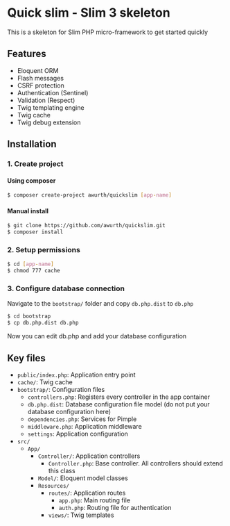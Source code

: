 # Quick slim - Slim 3 skeleton
This is a skeleton for Slim PHP micro-framework to get started quickly

## Features
- Eloquent ORM
- Flash messages
- CSRF protection
- Authentication (Sentinel)
- Validation (Respect)
- Twig templating engine
- Twig cache
- Twig debug extension

## Installation
### 1. Create project
#### Using composer
```bash
$ composer create-project awurth/quickslim [app-name]
```

#### Manual install
```bash
$ git clone https://github.com/awurth/quickslim.git
$ composer install
```

### 2. Setup permissions
```bash
$ cd [app-name]
$ chmod 777 cache
```

### 3. Configure database connection
Navigate to the `bootstrap/` folder and copy `db.php.dist` to `db.php`
```bash
$ cd bootstrap
$ cp db.php.dist db.php
```

Now you can edit db.php and add your database configuration

## Key files
- `public/index.php`: Application entry point
- `cache/`: Twig cache
- `bootstrap/`: Configuration files
    - `controllers.php`: Registers every controller in the app container
    - `db.php.dist`: Database configuration file model (do not put your database configuration here)
    - `dependencies.php`: Services for Pimple
    - `middleware.php`: Application middleware
    - `settings`: Application configuration
- `src/`
    - `App/`
        - `Controller/`: Application controllers
            - `Controller.php`: Base controller. All controllers should extend this class
        - `Model/`: Eloquent model classes
        - `Resources/`
            - `routes/`: Application routes
                - `app.php`: Main routing file
                - `auth.php`: Routing file for authentication
            - `views/`: Twig templates
